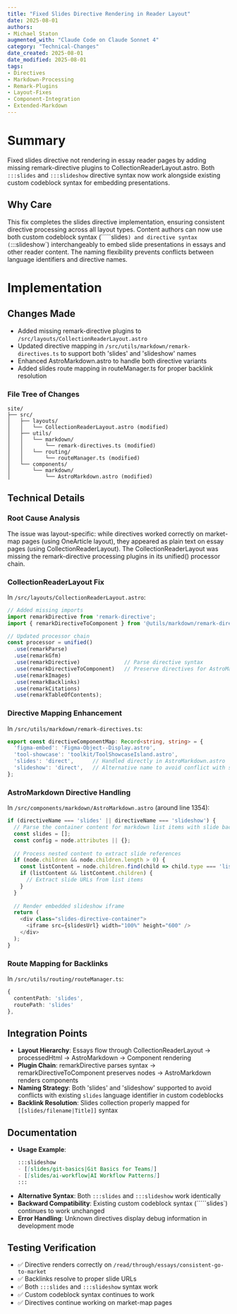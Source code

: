 ```yaml
---
title: "Fixed Slides Directive Rendering in Reader Layout"
date: 2025-08-01
authors: 
- Michael Staton
augmented_with: "Claude Code on Claude Sonnet 4"
category: "Technical-Changes"
date_created: 2025-08-01
date_modified: 2025-08-01
tags: 
- Directives
- Markdown-Processing
- Remark-Plugins
- Layout-Fixes
- Component-Integration
- Extended-Markdown
---
```


# Summary
Fixed slides directive not rendering in essay reader pages by adding missing remark-directive plugins to CollectionReaderLayout.astro. Both `:::slides` and `:::slideshow` directive syntax now work alongside existing custom codeblock syntax for embedding presentations.

## Why Care
This fix completes the slides directive implementation, ensuring consistent directive processing across all layout types. Content authors can now use both custom codeblock syntax (`````slides`) and directive syntax (`:::slideshow`) interchangeably to embed slide presentations in essays and other reader content. The naming flexibility prevents conflicts between language identifiers and directive names.

# Implementation

## Changes Made
- Added missing remark-directive plugins to `/src/layouts/CollectionReaderLayout.astro`
- Updated directive mapping in `/src/utils/markdown/remark-directives.ts` to support both 'slides' and 'slideshow' names
- Enhanced AstroMarkdown.astro to handle both directive variants
- Added slides route mapping in routeManager.ts for proper backlink resolution

### File Tree of Changes
```
site/
├── src/
│   ├── layouts/
│   │   └── CollectionReaderLayout.astro (modified)
│   ├── utils/
│   │   └── markdown/
│   │       └── remark-directives.ts (modified)
│   │   └── routing/
│   │       └── routeManager.ts (modified)
│   └── components/
│       └── markdown/
│           └── AstroMarkdown.astro (modified)
```

## Technical Details

### Root Cause Analysis
The issue was layout-specific: while directives worked correctly on market-map pages (using OneArticle layout), they appeared as plain text on essay pages (using CollectionReaderLayout). The CollectionReaderLayout was missing the remark-directive processing plugins in its unified() processor chain.

### CollectionReaderLayout Fix
In `/src/layouts/CollectionReaderLayout.astro`:
```typescript
// Added missing imports
import remarkDirective from 'remark-directive';
import { remarkDirectiveToComponent } from '@utils/markdown/remark-directives';

// Updated processor chain
const processor = unified()
  .use(remarkParse)
  .use(remarkGfm)
  .use(remarkDirective)              // Parse directive syntax
  .use(remarkDirectiveToComponent)   // Preserve directives for AstroMarkdown
  .use(remarkImages) 
  .use(remarkBacklinks)
  .use(remarkCitations)
  .use(remarkTableOfContents);
```

### Directive Mapping Enhancement
In `/src/utils/markdown/remark-directives.ts`:
```typescript
export const directiveComponentMap: Record<string, string> = {
  'figma-embed': 'Figma-Object--Display.astro',
  'tool-showcase': 'toolkit/ToolShowcaseIsland.astro',
  'slides': 'direct',      // Handled directly in AstroMarkdown.astro
  'slideshow': 'direct',   // Alternative name to avoid conflict with slides codeblock
};
```

### AstroMarkdown Directive Handling
In `/src/components/markdown/AstroMarkdown.astro` (around line 1354):
```typescript
if (directiveName === 'slides' || directiveName === 'slideshow') {
  // Parse the container content for markdown list items with slide backlinks
  const slides = [];
  const config = node.attributes || {};
  
  // Process nested content to extract slide references
  if (node.children && node.children.length > 0) {
    const listContent = node.children.find(child => child.type === 'list');
    if (listContent && listContent.children) {
      // Extract slide URLs from list items
    }
  }
  
  // Render embedded slideshow iframe
  return (
    <div class="slides-directive-container">
      <iframe src={slidesUrl} width="100%" height="600" />
    </div>
  );
}
```

### Route Mapping for Backlinks
In `/src/utils/routing/routeManager.ts`:
```typescript
{
  contentPath: 'slides',
  routePath: 'slides'
},
```

## Integration Points
- **Layout Hierarchy**: Essays flow through CollectionReaderLayout → processedHtml → AstroMarkdown → Component rendering
- **Plugin Chain**: remarkDirective parses syntax → remarkDirectiveToComponent preserves nodes → AstroMarkdown renders components
- **Naming Strategy**: Both 'slides' and 'slideshow' supported to avoid conflicts with existing `slides` language identifier in custom codeblocks
- **Backlink Resolution**: Slides collection properly mapped for `[[slides/filename|Title]]` syntax

## Documentation
- **Usage Example**: 
  ```markdown
  :::slideshow
  - [[slides/git-basics|Git Basics for Teams]]
  - [[slides/ai-workflow|AI Workflow Patterns]]
  :::
  ```
- **Alternative Syntax**: Both `:::slides` and `:::slideshow` work identically
- **Backward Compatibility**: Existing custom codeblock syntax (`````slides`) continues to work unchanged
- **Error Handling**: Unknown directives display debug information in development mode

## Testing Verification
- ✅ Directive renders correctly on `/read/through/essays/consistent-go-to-market`
- ✅ Backlinks resolve to proper slide URLs
- ✅ Both `:::slides` and `:::slideshow` syntax work
- ✅ Custom codeblock syntax continues to work
- ✅ Directives continue working on market-map pages